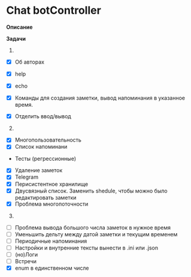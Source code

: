 # Chat botController

**Описание**

**Задачи**

1. 
  - [x] Об авторах
  - [x] help
  - [x] echo
  - [x] Команды для создания заметки, вывод напоминания в указанное время.
  - [x] Отделить ввод/вывод


2. 
  - [x] Многопользовательность
  - [x] Список напоминани
  - Тесты (регрессионные)
  - [x] Удаление заметок
  - [x] Telegram
  - [x] Перисистентное хранилище
  - [x] Двусвязный список. Заменить shedule, чтобы можно было редактировать заметки
  - [x] Проблема многопоточности
  
3.
  - [ ] Проблема вывода большого числа заметок в нужное время
  - [ ] Уменьшить дельту между датой заметки и текущим временем
  - [ ] Периодичные напоминания
  - [ ] Настройки и внутренние тексты вынести в .ini или .json
  - [ ] (но)Логи
  - [ ] Встречи
  - [x] enum в единственном числе